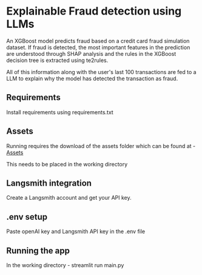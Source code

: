# Explainable Fraud detection using LLMs
An XGBoost model predicts fraud based on a credit card fraud simulation dataset. If fraud is detected, the most important features in the prediction are understood through SHAP analysis and the rules in the XGBoost decision tree is extracted using te2rules.

All of this information along with the user's last 100 transactions are fed to a LLM to explain why the model has detected the transaction as fraud.

## Requirements

Install requirements using requirements.txt

## Assets

Running requires the download of the assets folder which can be found at - [Assets](https://drive.google.com/file/d/1G7EBI3_qHfydQkKV1QSgCgf2GS_n2K02/view?usp=sharing)

This needs to be placed in the working directory

## Langsmith integration

Create a Langsmith account and get your API key.

## .env setup

Paste openAI key and Langsmith API key in the .env file

## Running the app

In the working directory - streamlit run main.py
